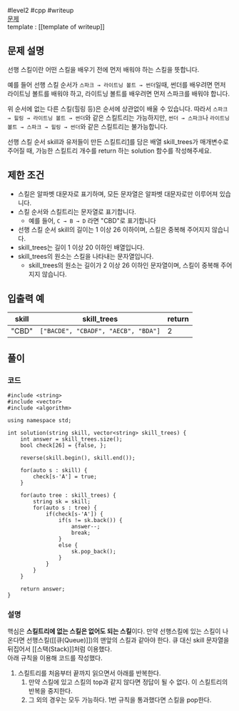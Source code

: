 
#level2 #cpp #writeup  
[문제](https://school.programmers.co.kr/learn/courses/30/lessons/49993)  
template : [[template of writeup]]  

## 문제 설명  

선행 스킬이란 어떤 스킬을 배우기 전에 먼저 배워야 하는 스킬을 뜻합니다.  

예를 들어 선행 스킬 순서가 `스파크 → 라이트닝 볼트 → 썬더`일때, 썬더를 배우려면 먼저 라이트닝 볼트를 배워야 하고, 라이트닝 볼트를 배우려면 먼저 스파크를 배워야 합니다.  

위 순서에 없는 다른 스킬(힐링 등)은 순서에 상관없이 배울 수 있습니다. 따라서 `스파크 → 힐링 → 라이트닝 볼트 → 썬더`와 같은 스킬트리는 가능하지만, `썬더 → 스파크`나 `라이트닝 볼트 → 스파크 → 힐링 → 썬더`와 같은 스킬트리는 불가능합니다.  

선행 스킬 순서 skill과 유저들이 만든 스킬트리[1](https://school.programmers.co.kr/learn/courses/30/lessons/49993#fn1)를 담은 배열 skill_trees가 매개변수로 주어질 때, 가능한 스킬트리 개수를 return 하는 solution 함수를 작성해주세요.  

## 제한 조건  

- 스킬은 알파벳 대문자로 표기하며, 모든 문자열은 알파벳 대문자로만 이루어져 있습니다.  
- 스킬 순서와 스킬트리는 문자열로 표기합니다.  
    - 예를 들어, `C → B → D` 라면 "CBD"로 표기합니다  
- 선행 스킬 순서 skill의 길이는 1 이상 26 이하이며, 스킬은 중복해 주어지지 않습니다.  
- skill_trees는 길이 1 이상 20 이하인 배열입니다.  
- skill_trees의 원소는 스킬을 나타내는 문자열입니다.  
    - skill_trees의 원소는 길이가 2 이상 26 이하인 문자열이며, 스킬이 중복해 주어지지 않습니다.  

## 입출력 예  

| skill | skill_trees                         | return |  
| ----- | ----------------------------------- | ------ |  
| "CBD" | `["BACDE", "CBADF", "AECB", "BDA"]` | 2      |  

## 풀이  

### 코드  

```  
#include <string>  
#include <vector>  
#include <algorithm>  

using namespace std;  

int solution(string skill, vector<string> skill_trees) {  
    int answer = skill_trees.size();  
    bool check[26] = {false, };  
    
    reverse(skill.begin(), skill.end());  
    
    for(auto s : skill) {  
        check[s-'A'] = true;  
    }  
    
    for(auto tree : skill_trees) {  
        string sk = skill;  
        for(auto s : tree) {  
            if(check[s-'A']) {  
                if(s != sk.back()) {  
                    answer--;  
                    break;  
                }  
                else {  
                    sk.pop_back();  
                }  
            }  
        }  
    }  
    
    return answer;  
}  
```  

### 설명  

핵심은 **스킬트리에 없는 스킬은 없어도 되는 스킬**이다. 만약 선행스킬에 있는 스킬이 나온다면 선행스킬([[큐(Queue)]])의 맨앞의 스킬과 같아야 한다. 큐 대신 skill 문자열을 뒤집어서 [[스택(Stack)]]처럼 이용했다.  
아래 규칙을 이용해 코드를 작성했다.  

1. 스킬트리를 처음부터 끝까지 읽으면서 아래를 반복한다.  
	1. 만약 스킬에 있고 스킬의 top과 같지 않다면 정답이 될 수 없다. 이 스킬트리의 반복을 중지한다.  
	2. 그 외의 경우는 모두 가능하다. 1번 규칙을 통과했다면 스킬을 pop한다.  

